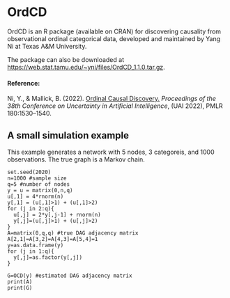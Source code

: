 
# OrdCD

OrdCD is an R package (available on CRAN) for discovering causality from observational ordinal categorical data, developed and maintained by Yang Ni at Texas A&M University.

The package can also be downloaded at https://web.stat.tamu.edu/~yni/files/OrdCD_1.1.0.tar.gz.


#### Reference:  

Ni, Y., & Mallick, B. (2022). [Ordinal Causal Discovery.](https://proceedings.mlr.press/v180/ni22a/ni22a.pdf) *Proceedings of the 38th Conference on Uncertainty in Artificial Intelligence*, (UAI 2022), PMLR 180:1530–1540.


## A small simulation example
This example generates a network with 5 nodes, 3 categoreis, and 1000 observations. The true graph is a Markov chain.
```{r dataload,echo=TRUE,  warning=FALSE, message=TRUE }
set.seed(2020)
n=1000 #sample size
q=5 #number of nodes
y = u = matrix(0,n,q)
u[,1] = 4*rnorm(n)
y[,1] = (u[,1]>1) + (u[,1]>2)
for (j in 2:q){
  u[,j] = 2*y[,j-1] + rnorm(n)
  y[,j]=(u[,j]>1) + (u[,j]>2)
}
A=matrix(0,q,q) #true DAG adjacency matrix
A[2,1]=A[3,2]=A[4,3]=A[5,4]=1
y=as.data.frame(y)
for (j in 1:q){
  y[,j]=as.factor(y[,j])
}

G=OCD(y) #estimated DAG adjacency matrix
print(A)
print(G)
```

